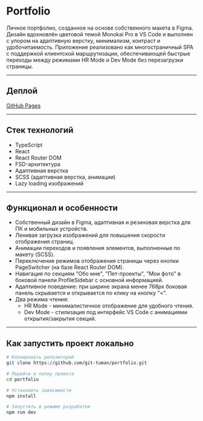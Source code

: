# Portfolio

Личное портфолио, созданное на основе собственного макета в Figma. Дизайн вдохновлён цветовой темой Monokai Pro в VS Code и выполнен с упором на адаптивную верстку, минимализм, контраст и удобочитаемость. Приложение реализовано как многостраничный SPA с поддержкой клиентской маршрутизации, обеспечивающей быстрые переходы между режимами HR Mode и Dev Mode без перезагрузки страницы.

---

## Деплой

[GitHub Pages](https://git-tuman.github.io/portfolio/)

---

## Стек технологий

- TypeScript
- React
- React Router DOM
- FSD-архитектура
- Адаптивная верстка
- SCSS (адаптивная верстка, анимации)
- Lazy loading изображений

---

## Функционал и особенности

- Собственный дизайн в Figma, адаптивная и резиновая верстка для ПК и мобильных устройств.
- Ленивая загрузка изображений для повышения скорости отображения страниц.
- Анимации переходов и появления элементов, выполненные по макету (SCSS).
- Переключение режимов отображения страницы через кнопки PageSwitcher (на базе React Router DOM).
- Навигация по секциям "Обо мне", "Пет-проекты", "Мои фото" в боковой панели ProfileSidebar с основной информацией.
- Адаптивное поведение: при ширине экрана менее 768px боковая панель скрывается и открывается по клику на кнопку "<".
- Два режима чтения:
  - HR Mode - минималистичное отображение для удобного чтения.
  - Dev Mode - стилизация под интерфейс VS Code с анимациями открытия/закрытия секций.

---

## Как запустить проект локально

```bash
# Клонировать репозиторий
git clone https://github.com/git-tuman/portfolio.git

# Перейти в папку проекта
cd portfolio

# Установить зависимости
npm install

# Запустить в режиме разработки
npm run dev
```
